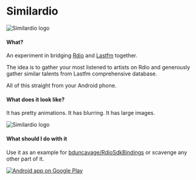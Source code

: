 Similardio
==========

![Similardio logo](http://neteril.org/xamarin/logo_similardio2.png)

#### What?

An experiment in bridging [Rdio](http://www.rdio.com/) and [Lastfm](http://www.rdio.com/) together.

The idea is to gather your most listened to artists on Rdio and generously gather similar talents from Lastfm comprehensive database.

All of this straight from your Android phone.

#### What does it look like?

It has pretty animations. It has blurring. It has large images.

![Similardio logo](http://neteril.org/xamarin/fresque.png)

#### What should I do with it

Use it as an example for [bduncavage/RdioSdkBindings](https://github.com/bduncavage/RdioSdkBindings) or scavenge any other part of it.

<a href="https://play.google.com/store/apps/details?id=org.neteril.Similardio">
  <img alt="Android app on Google Play"
       src="https://developer.android.com/images/brand/en_app_rgb_wo_60.png" />
</a>
